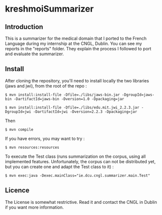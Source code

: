 kreshmoiSummarizer
==================

Introduction
------------

This is a summarizer for the medical domain that I ported to the French Language during my internship at the CNGL, Dublin.
You can see my reports in the "reports" folder. They explain the process I followed to port and evaluate the summarizer.


Install
-------

After cloning the repository, you'll need to install locally the two libraries (jaws and jwi), from the root of the repo :

	$ mvn install:install-file -Dfile=./libs/jaws-bin.jar -DgroupId=jaws-bin -DartifactId=jaws-bin -Dversion=1.0 -Dpackaging=jar

	$ mvn install:install-file -Dfile=./libs/edu.mit.jwi_2.2.3.jar -DgroupId=jwi -DartifactId=jwi -Dversion=2.2.3 -Dpackaging=jar

Then

	$ mvn compile

If you have errors, you may want to try :

	$ mvn resources:resources

To execute the Test class (runs summarization on the corpus, using all implemented features. Unfortunately,
the corpus can not be distributed yet, but you can create one and adapt the Test class to it) :

	$ mvn exec:java -Dexec.mainClass="ie.dcu.cngl.summarizer.main.Test"


Licence
-------

The License is somewhat restrictive. Read it and contact the CNGL in Dublin if you want more information.
